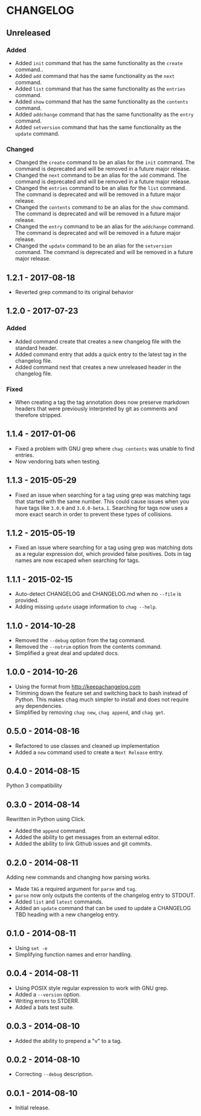 # CHANGELOG

## Unreleased

### Added

* Added `init` command that has the same functionality as the `create` command..
* Added `add` command that has the same functionality as the `next` command.
* Added `list` command that has the same functionality as the `entries` command.
* Added `show` command that has the same functionality as the `contents` command.
* Added `addchange` command that has the same functionality as the `entry` command.
* Added `setversion` command that has the same functionality as the `update` command.

### Changed

* Changed the `create` command to be an alias for the `init` command. The command is deprecated and will be removed in a future major release.
* Changed the `next` command to be an alias for the `add` command. The command is deprecated and will be removed in a future major release.
* Changed the `entries` command to be an alias for the `list` command. The command is deprecated and will be removed in a future major release.
* Changed the `contents` command to be an alias for the `show` command. The command is deprecated and will be removed in a future major release.
* Changed the `entry` command to be an alias for the `addchange` command. The command is deprecated and will be removed in a future major release.
* Changed the `update` command to be an alias for the `setversion` command. The command is deprecated and will be removed in a future major release.

## 1.2.1 - 2017-08-18

* Reverted grep command to its original behavior

## 1.2.0 - 2017-07-23

### Added

* Added command create that creates a new changelog file with the standard header.
* Added command entry that adds a quick entry to the latest tag in the changelog file.
* Added command next that creates a new unreleased header in the changelog file.

### Fixed

* When creating a tag the tag annotation does now preserve markdown headers
  that were previously interpreted by git as comments and therefore stripped.

## 1.1.4 - 2017-01-06

* Fixed a problem with GNU grep where `chag contents` was unable to find
  entries.
* Now vendoring bats when testing.

## 1.1.3 - 2015-05-29

* Fixed an issue when searching for a tag using grep was matching tags that
  started with the same number. This could cause issues when you have tags
  like `3.0.0` and `3.0.0-beta.1`. Searching for tags now uses a more exact
  search in order to prevent these types of collisions.

## 1.1.2 - 2015-05-19

* Fixed an issue where searching for a tag using grep was matching dots as a
  regular expression dot, which provided false positives. Dots in tag names
  are now escaped when searching for tags.

## 1.1.1 - 2015-02-15

* Auto-detect CHANGELOG and CHANGELOG.md when no `--file` is provided.
* Adding missing `update` usage information to `chag --help`.

## 1.1.0 - 2014-10-28

* Removed the `--debug` option from the tag command.
* Removed the `--notrim` option from the contents command.
* Simplified a great deal and updated docs.

## 1.0.0 - 2014-10-26

* Using the format from http://keepachangelog.com
* Trimming down the feature set and switching back to bash instead of Python.
  This makes chag much simpler to install and does not require any
  dependencies.
* Simplified by removing `chag new`, `chag append`, and `chag get`.

## 0.5.0 - 2014-08-16

* Refactored to use classes and cleaned up implementation
* Added a ``new`` command used to create a ``Next Release`` entry.

## 0.4.0 - 2014-08-15

Python 3 compatibility

## 0.3.0 - 2014-08-14

Rewritten in Python using Click.

* Added the `append` command.
* Added the ability to get messages from an external editor.
* Added the ability to link Github issues and git commits.

## 0.2.0 - 2014-08-11

Adding new commands and changing how parsing works.

* Made ``TAG`` a required argument for ``parse`` and ``tag``.
* ``parse`` now only outputs the contents of the changelog entry to STDOUT.
* Added ``list`` and ``latest`` commands.
* Added an ``update`` command that can be used to update a CHANGELOG TBD
  heading with a new changelog entry.

## 0.1.0 - 2014-08-11

* Using ``set -e``
* Simplifying function names and error handling.

## 0.0.4 - 2014-08-11

* Using POSIX style regular expression to work with GNU grep.
* Added a ``--version`` option.
* Writing errors to STDERR.
* Added a bats test suite.

## 0.0.3 - 2014-08-10

* Added the ability to prepend a "v" to a tag.

## 0.0.2 - 2014-08-10

* Correcting ``--debug`` description.

## 0.0.1 - 2014-08-10

* Initial release.
